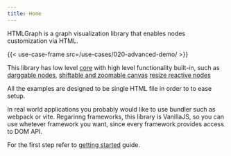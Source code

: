```yaml
---
title: Home
---
```


HTMLGraph is a graph visualization library that enables nodes customization via HTML.

{{< use-case-frame src=/use-cases/020-advanced-demo/ >}}

This library has low level [core](/core) with high level functionality
built-in, such as [darggable nodes](/draggable-nodes),
[shiftable and zoomable canvas](/transformable-canvas)
[resize reactive nodes](/resize-reactive-nodes)

All the examples are designed to be single HTML file in order to to ease setup.

In real world applications you probably would like to use bundler such as webpack or vite.
Regarinng frameworks, this library is VanillaJS, so you can use whetever
framework you want, since every framework provides access to DOM API.

For the first step refer to [getting started](/getting-started) guide.
